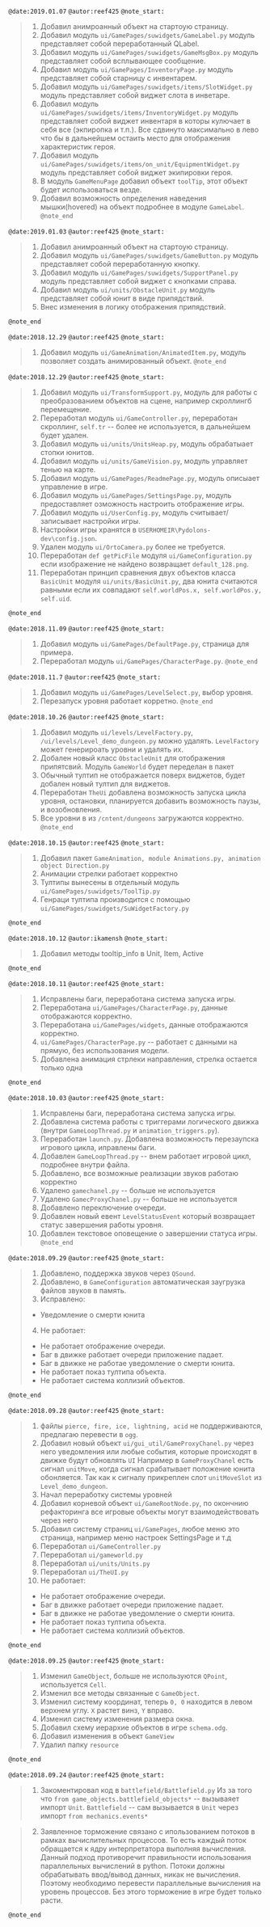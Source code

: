 `@date:2019.01.07`
`@autor:reef425`
`@note_start:`
>1. Добавил анимроанный объект на стартоую страницу.
>2. Добавил модуль `ui/GamePages/suwidgets/GameLabel.py` модуль представляет собой переработанный  QLabel.
>3. Добавил модуль `ui/GamePages/suwidgets/GameMsgBox.py` модуль представляет собой всплывающее сообщение.
>4. Добавил модуль `ui/GamePages/InventoryPage.py` модуль представляет собой старницу с инвентарем. 
>5. Добавил модуль `ui/GamePages/suwidgets/items/SlotWidget.py` модуль представляет собой виджет слота в инветаре.
>6. Добавил модуль `ui/GamePages/suwidgets/items/InventoryWidget.py` модуль представляет собой виджет инвентаря в которы кулючает в себя все (экпиропка и т.п.). 
Все сдвинуто максимально в лево что бы в дальнейшем остаить место для отображения характеристик героя.
>7. Добавил модуль `ui/GamePages/suwidgets/items/on_unit/EquipmentWidget.py` модуль представляет собой виджет экипировки героя.
>8. В модуль `GameMenuPage` добавил объект `toolTip`, этот объект будет использоваться везде. 
>9. Добавил возможность определения наведения мышки(hovered) на объект подробнее в модуле `GameLabel`.
`@note_end`

`@date:2019.01.03`
`@autor:reef425`
`@note_start:`
>1. Добавил анимроанный объект на стартоую страницу.
>2. Добавил модуль `ui/GamePages/suwidgets/GameButton.py` модуль представляет собой переработанную кнопку.
>3. Добавил модуль `ui/GamePages/suwidgets/SupportPanel.py` модуль представляет собой виджет с кнопками справа.
>4. Добавил модуль `ui/units/ObstacleUnit.py` модуль представляет собой юнит в виде припядствий.
>5. Внес изменения в логику отображения припядствий.

`@note_end`


`@date:2018.12.29`
`@autor:reef425`
`@note_start:`
>1. Добавил модуль `ui/GameAnimation/AnimatedItem.py`, модуль позволяет создать анимированный объект.
`@note_end`

`@date:2018.12.29`
`@autor:reef425`
`@note_start:`
>1. Добавил модуль `ui/TransformSupport.py`, модуль для работы с преобразованием объектов на сцене, например скроллингб перемещение.
>2. Переработал модуль  `ui/GameController.py`, переработан скроллинг, `self.tr` -- более не используется, в дальнейшем будет удален.
>3. Добавил модуль `ui/units/UnitsHeap.py`, модуль обрабатыает стопки юнитов.
>4. Добавил модуль `ui/units/GameVision.py`, модуль управляет тенью на карте.
>5. Добавил модуль `ui/GamePages/ReadmePage.py`, модуль описыает управление в игре.
>6. Добавил модуль `ui/GamePages/SettingsPage.py`, модуль предоставляет озможность настроить отображение игры.
>7. Добавил модуль `ui/UserConfig.py`, модуль считывает/записывает настройки игры.
>8. Настройки игры хранятся в  `USERHOMEIR\Pydolons-dev\config.json`.
>9. Удален модуль  `ui/OrtoCamera.py` более не требуется.
>10. Переработан `def getPicFile` модуля `ui/GameConfiguration.py` если изображение не найдено возвращает `default_128.png`.
>11. Переработан принцип сравнения двух объектов класса `BasicUnit` модуля `ui/units/BasicUnit.py`, два юнита считаются равными если их совпадают `self.worldPos.x, self.worldPos.y, self.uid`.

`@note_end`


`@date:2018.11.09`
`@autor:reef425`
`@note_start:`
>1. Добавил модуль `ui/GamePages/DefaultPage.py`, страница для примера.
>2. Переработал модуль  `ui/GamePages/CharacterPage.py`.
`@note_end`


`@date:2018.11.7`
`@autor:reef425`
`@note_start:`
>1. Добавил модуль `ui/GamePages/LevelSelect.py`, выбор уровня.
>2. Перезапуск уровня работает корретно.
`@note_end`

`@date:2018.10.26`
`@autor:reef425`
`@note_start:`
>1. Добавил модуль `ui/levels/LevelFactory.py`, `/ui/levels/Level_demo_dungeon.py` можно удалять.
`LevelFactory` может генерироать уровни и удалять их.
>2. Добален новый класс `ObstacleUnit` для отображения припятсвий. Модуль `GameWorld` будет переделан в пакет
>3. Обычный тултип не отображается поверх виджетов, будет добален  новый тултип для виджетов.
>4. Переработан `TheUi` добавлена возможность запуска цикла уровня, остановки, планируется добавить возможность паузы, и возобновления.
>5. Все уровни в из `/cntent/dungeons` загружаются корректно.
`@note_end`

`@date:2018.10.15`
`@autor:reef425`
`@note_start:`
>1. Добавил пакет `GameAnimation, module Animations.py, animation object Direction.py`
>2. Анимации стрелки работает корректно
>3. Тултипы вынесены в отдельный модуль `ui/GamePages/suwidgets/ToolTip.py`
>4. Генраци тултипа производится с помощью `ui/GamePages/suwidgets/SuWidgetFactory.py`

`@note_end`

`@date:2018.10.12`
`@autor:ikamensh`
`@note_start:`
>1. Добавил методы tooltip_info в Unit, Item, Active

`@note_end`



`@date:2018.10.11`
`@autor:reef425`
`@note_start:`
>1. Исправлены баги, переработана система запуска игры.
>2. Переработана `ui/GamePages/CharacterPage.py`, данные отображаются корректно.
>3. Переработана `ui/GamePages/widgets`, данные отображаются корректно.
>4. `ui/GamePages/CharacterPage.py` -- работает с данными на прямую, без использования модели.
>5. Добавлена анимация стрлеки направления, стрелка остается только одна

`@note_end`


`@date:2018.10.03`
`@autor:reef425`
`@note_start:`
>1. Исправлены баги, переработана система запуска игры.
>2. Добавлена система работы с триггерами логического движка (внутри `GameLoopThread.py` и  `animation_triggers.py`).
>3. Переработан `launch.py`. Добавлена возможность перезаупска игрового цикла, иправлены баги.
>4. Добавлен `GameLoopThread.py` -- внем работает игровой цикл, подробнее внутри файла.
>5. Добавлено, все возможные реализации звуков работаю корректно
>6. Удалено `gamechanel.py` -- больше не используется
>7. Удалено `GamecProxyChanel.py` -- больше не используется
>8. Добaвлено переключение очереди.
>9. Добaвлен новый евент `LevelStatusEvent` который возвращает статус завершения работы уровня.
>10. Добaвлен текстовое оповещение о завершении статуса игры.
`@note_end`

`@date:2018.09.29`
`@autor:reef425`
`@note_start:`
>1. Добавлено, поддержка звуков через `QSound`.
>2. Добавлено,  в `GameConfiguration` автоматическая заугрузка файлов звуков в память.
>3. Исправлено:
>  * Уведомление о смерти юнита
>4. Не работает:
>  * Не работает отображение очереди.
>  * Баг в движке работает очереди приложение падает.
>  * Баг в движке не работае уведомление о смерти юнита.
>  * Не работает показ тултипа объекта.
>  * Не работает система коллизий объектов.

`@note_end`

`@date:2018.09.28`
`@autor:reef425`
`@note_start:`
>1. файлы `pierce, fire, ice, lightning, acid` не поддерживаются, предлагаю перевести в `ogg`.
>2. Добавил новый объект `ui/gui_util/GameProxyChanel.py` через него уведомления или любые события,
 которые происходят в движке будут обновлять `UI`
 Например в `GameProxyChanel` есть сигнал `unitMove`, когда сигнал срабатывает положение юнита обонляется.
 Так как к сигналу прикреплен слот `unitMoveSlot` из `Level_demo_dungeon`.
>3. Начал переработку системы уровней
>4. Добавил корневой объект `ui/GameRootNode.py`, по окончнию рефакторинга все игровые объекты могут
взаимодействовать через него
>5. Добавил систему страниц `ui/GamePages`, любое меню это страница, например меню настроек SettingsPage и т.д
>6. Переработал `ui/GameController.py`
>7. Переработал `ui/gameworld.py`
>8. Переработал `ui/units/Units.py`
>9. Переработал `ui/TheUI.py`
>10. Не работает:
>  * Не работает отображение очереди.
>  * Баг в движке работает очереди приложение падает.
>  * Баг в движке не работае уведомление о смерти юнита.
>  * Не работает показ тултипа объекта.
>  * Не работает система коллизий объектов.

`@note_end`


`@date:2018.09.25`
`@autor:reef425`
`@note_start:`
>1. Изменил `GameObject`, больше не используются `QPoint`, используется `Cell`.
>2. Изменил все методы связанные с `GameObject`.
>3. Изменил систему координат, теперь `0, 0` находится в левом верхнем углу.
``Х`` растет винз, ``Y`` вправо.
>4. Изменил систему изменения размера окна.
>5. Добавил схему иерархие объектов в игре `schema.odg`.
>6. Добавил изменения в объект `GameView`
>7. Удалил папку `resource`

`@note_end`

`@date:2018.09.24`
`@autor:reef425`
`@note_start:`
>1. Закоментировал код в `battlefield/Battlefield.py`
Из за того что
`from game_objects.battlefield_objects*` -- вызываяет импорт `Unit`.
`Battlefield` -- сам вызывается в `Unit` через импорт `from mechanics.events*`

>2. Заявленное торможение связано с ипользованием потоков в рамках вычислительных процессов.
То есть каждый поток обращается к ядру интерпретатора выполняя вычисления.
Данный подход противоречит правильности использования параллельных вычислений в python. Потоки
должны обрабатывать ввод/вывод данных, никак не вычисления.
Поэтому необходимо перевести параллельные вычисления на уровень процессов. Без этого торможение в
игре будет только расти.

`@note_end`
